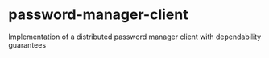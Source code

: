 # password-manager-client
Implementation of a distributed password manager client with dependability guarantees
